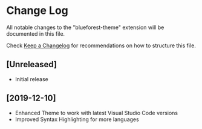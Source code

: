 # Change Log
All notable changes to the "blueforest-theme" extension will be documented in this file.

Check [Keep a Changelog](http://keepachangelog.com/) for recommendations on how to structure this file.

## [Unreleased]
- Initial release

## [2019-12-10]

- Enhanced Theme to work with latest Visual Studio Code versions
- Improved Syntax Highlighting for more languages